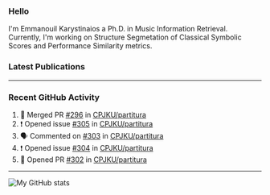 ### Hello

I'm Emmanouil Karystinaios a Ph.D. in Music Information Retrieval.
Currently, I'm working on Structure Segmetation of Classical Symbolic Scores and Performance Similarity metrics.


### Latest Publications

<!-- BLOG-POST-LIST:START -->
<!-- BLOG-POST-LIST:END -->

---

### Recent GitHub Activity
  
<!--START_SECTION:activity-->
1. 🎉 Merged PR [#296](https://github.com/CPJKU/partitura/pull/296) in [CPJKU/partitura](https://github.com/CPJKU/partitura)
2. ❗ Opened issue [#305](https://github.com/CPJKU/partitura/issues/305) in [CPJKU/partitura](https://github.com/CPJKU/partitura)
3. 🗣 Commented on [#303](https://github.com/CPJKU/partitura/pull/303#issuecomment-1664203892) in [CPJKU/partitura](https://github.com/CPJKU/partitura)
4. ❗ Opened issue [#304](https://github.com/CPJKU/partitura/issues/304) in [CPJKU/partitura](https://github.com/CPJKU/partitura)
5. 💪 Opened PR [#302](https://github.com/CPJKU/partitura/pull/302) in [CPJKU/partitura](https://github.com/CPJKU/partitura)
<!--END_SECTION:activity-->

---

![My GitHub stats](https://github-readme-stats.vercel.app/api?username=manoskary&show_icons=true&theme=radical)


<!--
**manoskary/manoskary** is a ✨ _special_ ✨ repository because its `README.md` (this file) appears on your GitHub profile.

Here are some ideas to get you started:

- 🔭 I’m currently working on ...
- 🌱 I’m currently learning ...
- 👯 I’m looking to collaborate on ...
- 🤔 I’m looking for help with ...
- 💬 Ask me about ...
- 📫 How to reach me: ...
- 😄 Pronouns: ...
- ⚡ Fun fact: ...
-->
